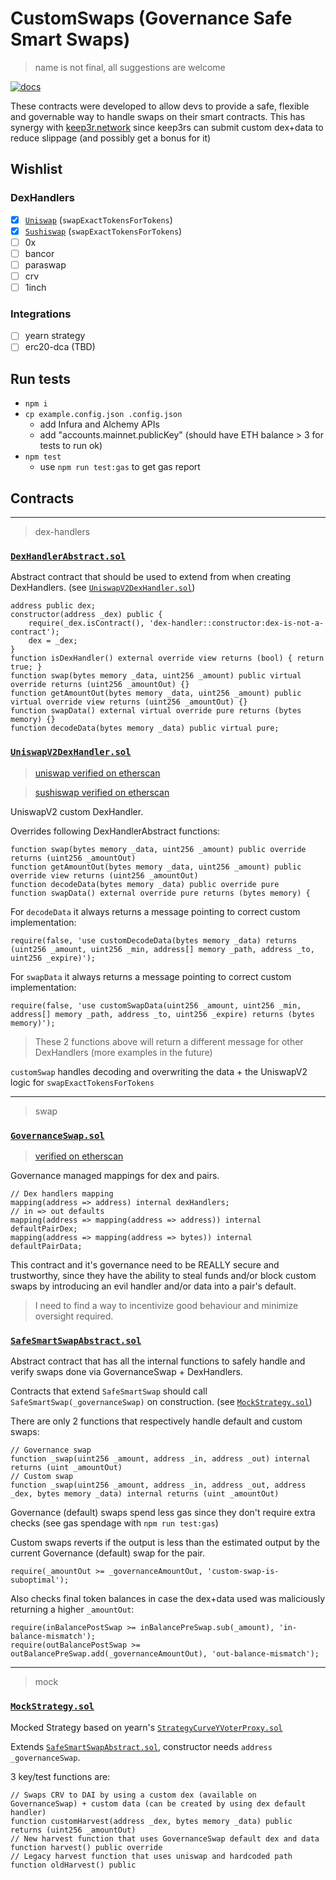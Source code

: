 # CustomSwaps (Governance Safe Smart Swaps)
> name is not final, all suggestions are welcome

[![docs](https://img.shields.io/badge/docs-%F0%9F%93%84-blue)](https://lbertenasco.gitbook.io/custom-swaps/)

These contracts were developed to allow devs to provide a safe, flexible and governable way to handle swaps on their smart contracts.
This has synergy with [keep3r.network](http://keep3r.network/) since keep3rs can submit custom dex+data to reduce slippage (and possibly get a bonus for it)

## Wishlist

### DexHandlers

* [x] [`Uniswap`](./contracts/dex-handlers/UniswapV2DexHandler.sol) (`swapExactTokensForTokens`)
* [x] [`Sushiswap`](./contracts/dex-handlers/UniswapV2DexHandler.sol) (`swapExactTokensForTokens`)
* [ ] 0x
* [ ] bancor
* [ ] paraswap
* [ ] crv
* [ ] 1inch

### Integrations

* [ ] yearn strategy
* [ ] erc20-dca (TBD)

## Run tests

- `npm i`
- `cp example.config.json .config.json`
    - add Infura and Alchemy APIs
    - add "accounts.mainnet.publicKey" (should have ETH balance > 3 for tests to run ok)
- `npm test`
    - use `npm run test:gas` to get gas report


## Contracts

---
> dex-handlers


### [`DexHandlerAbstract.sol`](./contracts/dex-handlers/DexHandlerAbstract.sol)

Abstract contract that should be used to extend from when creating DexHandlers. (see [`UniswapV2DexHandler.sol`](./contracts/dex-handlers/UniswapV2DexHandler.sol))

```sol
address public dex;
constructor(address _dex) public {
    require(_dex.isContract(), 'dex-handler::constructor:dex-is-not-a-contract');
    dex = _dex;
}
function isDexHandler() external override view returns (bool) { return true; }
function swap(bytes memory _data, uint256 _amount) public virtual override returns (uint256 _amountOut) {}
function getAmountOut(bytes memory _data, uint256 _amount) public virtual override view returns (uint256 _amountOut) {}
function swapData() external virtual override pure returns (bytes memory) {}
function decodeData(bytes memory _data) public virtual pure;
```


### [`UniswapV2DexHandler.sol`](./contracts/dex-handlers/UniswapV2DexHandler.sol)
> [uniswap verified on etherscan](https://etherscan.io/address/0x293aC14CB38E2443d9c95C185A25b8EA6f2f18A2#code)

> [sushiswap verified on etherscan](https://etherscan.io/address/0xfB5Ab2909A455934214A7b84C802fbFBcE7c4e9F#code)

UniswapV2 custom DexHandler.

Overrides following DexHandlerAbstract functions:
```sol
function swap(bytes memory _data, uint256 _amount) public override returns (uint256 _amountOut)
function getAmountOut(bytes memory _data, uint256 _amount) public override view returns (uint256 _amountOut)
function decodeData(bytes memory _data) public override pure
function swapData() external override pure returns (bytes memory) {
```

For `decodeData` it always returns a message pointing to correct custom implementation:
```sol
require(false, 'use customDecodeData(bytes memory _data) returns (uint256 _amount, uint256 _min, address[] memory _path, address _to, uint256 _expire)');
```

For `swapData` it always returns a message pointing to correct custom implementation:
```sol
require(false, 'use customSwapData(uint256 _amount, uint256 _min, address[] memory _path, address _to, uint256 _expire) returns (bytes memory)');
```

> These 2 functions above will return a different message for other DexHandlers (more examples in the future)

`customSwap` handles decoding and overwriting the data + the UniswapV2 logic for `swapExactTokensForTokens`


---
> swap


### [`GovernanceSwap.sol`](./contracts/swap/GovernanceSwap.sol)
> [verified on etherscan](https://etherscan.io/address/0x220c33Bb71D3b6A6a6EA2036AbDb1C9449447afc#code)

Governance managed mappings for dex and pairs.
```sol
// Dex handlers mapping
mapping(address => address) internal dexHandlers;
// in => out defaults
mapping(address => mapping(address => address)) internal defaultPairDex;
mapping(address => mapping(address => bytes)) internal defaultPairData;
```

This contract and it's governance need to be REALLY secure and trustworthy, since they have the ability to steal funds and/or block custom swaps by introducing an evil handler and/or data into a pair's default.
> I need to find a way to incentivize good behaviour and minimize oversight required.


### [`SafeSmartSwapAbstract.sol`](./contracts/swap/SafeSmartSwapAbstract.sol)

Abstract contract that has all the internal functions to safely handle and verify swaps done via GovernanceSwap + DexHandlers.

Contracts that extend `SafeSmartSwap` should call `SafeSmartSwap(_governanceSwap)` on construction. (see [`MockStrategy.sol`](./contracts/mock/MockStrategy.sol))

There are only 2 functions that respectively handle default and custom swaps:
```sol
// Governance swap
function _swap(uint256 _amount, address _in, address _out) internal returns (uint _amountOut)
// Custom swap
function _swap(uint256 _amount, address _in, address _out, address _dex, bytes memory _data) internal returns (uint _amountOut)
```

Governance (default) swaps spend less gas since they don't require extra checks (see gas spendage with `npm run test:gas`)

Custom swaps reverts if the output is less than the estimated output by the current Governance (default) swap for the pair.
```sol
require(_amountOut >= _governanceAmountOut, 'custom-swap-is-suboptimal');
```

Also checks final token balances in case the dex+data used was maliciously returning a higher `_amountOut`:
```sol
require(inBalancePostSwap >= inBalancePreSwap.sub(_amount), 'in-balance-mismatch');
require(outBalancePostSwap >= outBalancePreSwap.add(_governanceAmountOut), 'out-balance-mismatch');
```


---
> mock


### [`MockStrategy.sol`](./contracts/mock/MockStrategy.sol)

Mocked Strategy based on yearn's [`StrategyCurveYVoterProxy.sol`](./contracts/mock/StrategyCurveYVoterProxyAbstract.sol)

Extends [`SafeSmartSwapAbstract.sol`](./contracts/swap/SafeSmartSwapAbstract.sol), constructor needs `address _governanceSwap`.

3 key/test functions are:
```sol
// Swaps CRV to DAI by using a custom dex (available on GovernanceSwap) + custom data (can be created by using dex default handler)
function customHarvest(address _dex, bytes memory _data) public returns (uint256 _amountOut)
// New harvest function that uses GovernanceSwap default dex and data
function harvest() public override
// Legacy harvest function that uses uniswap and hardcoded path
function oldHarvest() public
```
